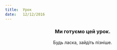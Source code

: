 ```yaml
---
title:  Урок
date:   12/12/2016
---
```


### <center>Ми готуємо цей урок.</center>
<center>Будь ласка, зайдіть пізніше.</center>